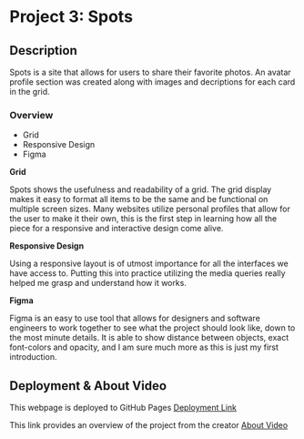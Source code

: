 # Project 3: Spots

## Description

Spots is a site that allows for users to share their favorite photos. An avatar profile section was created along with images and decriptions for each card in the grid.

### Overview

- Grid
- Responsive Design
- Figma

**Grid**

Spots shows the usefulness and readability of a grid. The grid display makes it easy to format all items to be the same and be functional on multiple screen sizes. Many websites utilize personal profiles that allow for the user to make it their own, this is the first step in learning how all the piece for a responsive and interactive design come alive.

**Responsive Design**

Using a responsive layout is of utmost importance for all the interfaces we have access to. Putting this into practice utilizing the media queries really helped me grasp and understand how it works.

**Figma**

Figma is an easy to use tool that allows for designers and software engineers to work together to see what the project should look like, down to the most minute details. It is able to show distance between objects, exact font-colors and opacity, and I am sure much more as this is just my first introduction.

## Deployment & About Video

This webpage is deployed to GitHub Pages
[Deployment Link](https://k-tessai.github.io/se_project_spots)

This link provides an overview of the project from the creator
[About Video](https://drive.google.com/file/d/1tFDBo88pTFrMVRJmkLti6uBWMD1q4Miz/view?usp=drive_link)
